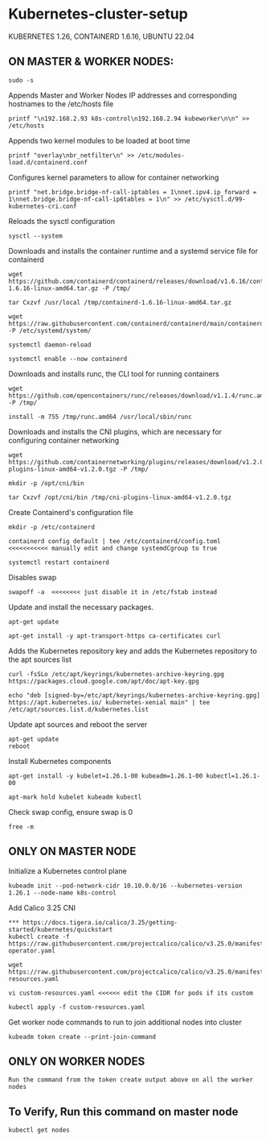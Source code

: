 # Kubernetes-cluster-setup

KUBERNETES 1.26,
CONTAINERD 1.6.16,
UBUNTU 22.04

## ON MASTER & WORKER NODES: 
```
sudo -s
```
Appends Master and Worker Nodes IP addresses and corresponding hostnames to the /etc/hosts file
```
printf "\n192.168.2.93 k8s-control\n192.168.2.94 kubeworker\n\n" >> /etc/hosts
```
Appends two kernel modules to be loaded at boot time
```
printf "overlay\nbr_netfilter\n" >> /etc/modules-load.d/containerd.conf
```
Configures kernel parameters to allow for container networking
```
printf "net.bridge.bridge-nf-call-iptables = 1\nnet.ipv4.ip_forward = 1\nnet.bridge.bridge-nf-call-ip6tables = 1\n" >> /etc/sysctl.d/99-kubernetes-cri.conf
```
Reloads the sysctl configuration
```
sysctl --system
```
Downloads and installs the container runtime and a systemd service file for containerd
```
wget https://github.com/containerd/containerd/releases/download/v1.6.16/containerd-1.6.16-linux-amd64.tar.gz -P /tmp/

tar Cxzvf /usr/local /tmp/containerd-1.6.16-linux-amd64.tar.gz

wget https://raw.githubusercontent.com/containerd/containerd/main/containerd.service -P /etc/systemd/system/

systemctl daemon-reload

systemctl enable --now containerd
```
Downloads and installs runc, the CLI tool for running containers
```
wget https://github.com/opencontainers/runc/releases/download/v1.1.4/runc.amd64 -P /tmp/

install -m 755 /tmp/runc.amd64 /usr/local/sbin/runc
```
Downloads and installs the CNI plugins, which are necessary for configuring container networking
```
wget https://github.com/containernetworking/plugins/releases/download/v1.2.0/cni-plugins-linux-amd64-v1.2.0.tgz -P /tmp/

mkdir -p /opt/cni/bin

tar Cxzvf /opt/cni/bin /tmp/cni-plugins-linux-amd64-v1.2.0.tgz
```
Create Containerd's configuration file
```
mkdir -p /etc/containerd

containerd config default | tee /etc/containerd/config.toml   <<<<<<<<<<< manually edit and change systemdCgroup to true

systemctl restart containerd
```
Disables swap
```
swapoff -a  <<<<<<<< just disable it in /etc/fstab instead
```
Update and install the necessary packages.
```
apt-get update

apt-get install -y apt-transport-https ca-certificates curl
```
Adds the Kubernetes repository key and adds the Kubernetes repository to the apt sources list
```
curl -fsSLo /etc/apt/keyrings/kubernetes-archive-keyring.gpg https://packages.cloud.google.com/apt/doc/apt-key.gpg

echo "deb [signed-by=/etc/apt/keyrings/kubernetes-archive-keyring.gpg] https://apt.kubernetes.io/ kubernetes-xenial main" | tee /etc/apt/sources.list.d/kubernetes.list
```
Update apt sources and reboot the server
```
apt-get update
reboot
```
Install Kubernetes components
```
apt-get install -y kubelet=1.26.1-00 kubeadm=1.26.1-00 kubectl=1.26.1-00

apt-mark hold kubelet kubeadm kubectl
```

Check swap config, ensure swap is 0
```
free -m
```

## ONLY ON MASTER NODE
Initialize a Kubernetes control plane
```
kubeadm init --pod-network-cidr 10.10.0.0/16 --kubernetes-version 1.26.1 --node-name k8s-control
```
Add Calico 3.25 CNI 
```
*** https://docs.tigera.io/calico/3.25/getting-started/kubernetes/quickstart
kubectl create -f https://raw.githubusercontent.com/projectcalico/calico/v3.25.0/manifests/tigera-operator.yaml

wget https://raw.githubusercontent.com/projectcalico/calico/v3.25.0/manifests/custom-resources.yaml

vi custom-resources.yaml <<<<<< edit the CIDR for pods if its custom

kubectl apply -f custom-resources.yaml
```
Get worker node commands to run to join additional nodes into cluster
```
kubeadm token create --print-join-command
```

## ONLY ON WORKER NODES
```
Run the command from the token create output above on all the worker nodes
```

## To Verify, Run this command on master node
```
kubectl get nodes
```
